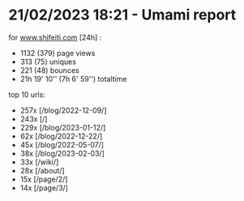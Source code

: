 # 21/02/2023 18:21 - Umami report
for www.shifeiti.com [24h] :

 - 1132 (379) page views
 - 313 (75) uniques
 - 221 (48) bounces
 - 21h 19' 10'' (7h 6' 59'') totaltime


top 10 urls:
 - 257x [/blog/2022-12-09/]
 - 243x [/]
 - 229x [/blog/2023-01-12/]
 - 62x [/blog/2022-12-22/]
 - 45x [/blog/2022-05-07/]
 - 38x [/blog/2023-02-03/]
 - 33x [/wiki/]
 - 28x [/about/]
 - 15x [/page/2/]
 - 14x [/page/3/]


